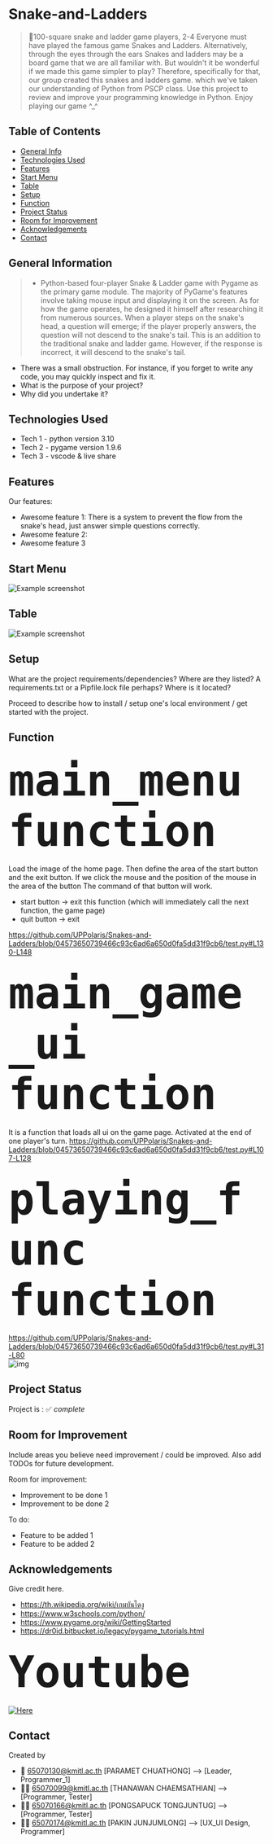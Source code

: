 # Snake-and-Ladders
> 📌100-square snake and ladder game players, 2-4
Everyone must have played the famous game Snakes and Ladders. Alternatively, through the eyes through the ears Snakes and ladders may be a board game that we are all familiar with.
But wouldn't it be wonderful if we made this game simpler to play? Therefore, specifically for that, our group created this snakes and ladders game. which we've taken our understanding of Python from PSCP class.
Use this project to review and improve your programming knowledge in Python.
Enjoy playing our game ^_^
<!-- Live demo [_here_](https://www.example.com). """If you have the project hosted somewhere, include the link here.""" -->

## Table of Contents
* [General Info](#general-information)
* [Technologies Used](#technologies-used)
* [Features](#features)
* [Start Menu](#start-menu)
* [Table](#table)
* [Setup](#setup)
* [Function](#function)
* [Project Status](#project-status)
* [Room for Improvement](#room-for-improvement)
* [Acknowledgements](#acknowledgements)
* [Contact](#contact)
<!-- * [License](#license) -->


## General Information
> - Python-based four-player Snake & Ladder game with Pygame as the primary game module. The majority of PyGame's features involve taking mouse input and displaying it on the screen.
As for how the game operates, he designed it himself after researching it from numerous sources.
When a player steps on the snake's head, a question will emerge; if the player properly answers, the question will not descend to the snake's tail. This is an addition to the traditional snake and ladder game. However, if the response is incorrect, it will descend to the snake's tail.
- There was a small obstruction. For instance, if you forget to write any code, you may quickly inspect and fix it.
- What is the purpose of your project?
- Why did you undertake it?
<!-- You don't have to answer all the questions - just the ones relevant to your project. -->


## Technologies Used
- Tech 1 - python version 3.10
- Tech 2 - pygame version 1.9.6
- Tech 3 - vscode & live share


## Features
Our features:
- Awesome feature 1: There is a system to prevent the flow from the snake's head, just answer simple questions correctly.
- Awesome feature 2: 
- Awesome feature 3


## Start Menu
![Example screenshot](https://raw.githubusercontent.com/UPPolaris/Snakes-and-Ladders/master/Mainmenu_bg.png)
## Table
![Example screenshot](https://raw.githubusercontent.com/UPPolaris/Snakes-and-Ladders/master/table_1.png)
<!-- If you have screenshots you'd like to share, include them here. -->


## Setup
What are the project requirements/dependencies? Where are they listed? A requirements.txt or a Pipfile.lock file perhaps? Where is it located?

Proceed to describe how to install / setup one's local environment / get started with the project.


## Function
### **<span style="font-size:100px;">`main_menu function`</span>**   
Load the image of the home page. Then define the area of the start button and the exit button.
If we click the mouse and the position of the mouse in the area of the button The command of that button will work.
* start button -> exit this function (which will immediately call the next function, the game page)
* quit button -> exit
  
https://github.com/UPPolaris/Snakes-and-Ladders/blob/04573650739466c93c6ad6a650d0fa5dd31f9cb6/test.py#L130-L148  

### **<span style="font-size:100px;">`main_game_ui function`</span>**   
It is a function that loads all ui on the game page.
Activated at the end of one player's turn.
https://github.com/UPPolaris/Snakes-and-Ladders/blob/04573650739466c93c6ad6a650d0fa5dd31f9cb6/test.py#L107-L128  

### **<span style="font-size:100px;">`playing_func function`</span>**  
https://github.com/UPPolaris/Snakes-and-Ladders/blob/04573650739466c93c6ad6a650d0fa5dd31f9cb6/test.py#L31-L80  
![img](https://raw.githubusercontent.com/UPPolaris/Snakes-and-Ladders/master/playing_func%20function.png)


## Project Status
Project is : ✅ _complete_


## Room for Improvement
Include areas you believe need improvement / could be improved. Also add TODOs for future development.

Room for improvement:
- Improvement to be done 1
- Improvement to be done 2

To do:
- Feature to be added 1
- Feature to be added 2


## Acknowledgements
Give credit here. 
- https://th.wikipedia.org/wiki/เกมบันไดงู
- https://www.w3schools.com/python/
- https://www.pygame.org/wiki/GettingStarted
- https://dr0id.bitbucket.io/legacy/pygame_tutorials.html  
  
### **<span style="font-size:100px;">`Youtube`</span>**  
[![Here](https://img.youtube.com/vi/fv8mgvsuSKY/0.jpg)](https://www.youtube.com/watch?v=fv8mgvsuSKY)


## Contact
Created by
- 👑 65070130@kmitl.ac.th [PARAMET CHUATHONG]     --> [Leader, Programmer_1]
- 👨‍💼 65070099@kmitl.ac.th [THANAWAN CHAEMSATHIAN] --> [Programmer, Tester]
- 👨‍💼 65070166@kmitl.ac.th [PONGSAPUCK TONGJUNTUG] --> [Programmer, Tester]
- 👨‍💼 65070174@kmitl.ac.th [PAKIN JUNJUMLONG]      --> [UX_UI Design, Programmer]


<!-- Optional -->
<!-- ## License -->
<!-- This project is open source and available under the [... License](). -->

<!-- You don't have to include all sections - just the one's relevant to your project -->

